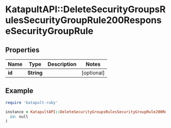 # KatapultAPI::DeleteSecurityGroupsRulesSecurityGroupRule200ResponseSecurityGroupRule

## Properties

| Name | Type | Description | Notes |
| ---- | ---- | ----------- | ----- |
| **id** | **String** |  | [optional] |

## Example

```ruby
require 'katapult-ruby'

instance = KatapultAPI::DeleteSecurityGroupsRulesSecurityGroupRule200ResponseSecurityGroupRule.new(
  id: null
)
```

